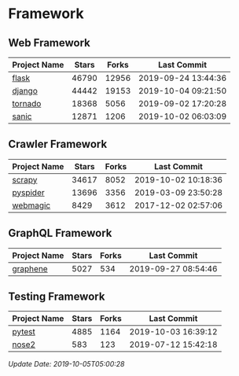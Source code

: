 # Framework

## Web Framework

| Project Name | Stars | Forks | Last Commit |
| ------------ | ----- | ----- | ----------- |
| [flask](https://github.com/pallets/flask) | 46790 | 12956 | 2019-09-24 13:44:36 |
| [django](https://github.com/django/django) | 44442 | 19153 | 2019-10-04 09:21:50 |
| [tornado](https://github.com/tornadoweb/tornado) | 18368 | 5056 | 2019-09-02 17:20:28 |
| [sanic](https://github.com/huge-success/sanic) | 12871 | 1206 | 2019-10-02 06:03:09 |

## Crawler Framework

| Project Name | Stars | Forks | Last Commit |
| ------------ | ----- | ----- | ----------- |
| [scrapy](https://github.com/scrapy/scrapy) | 34617 | 8052 | 2019-10-02 10:18:36 |
| [pyspider](https://github.com/binux/pyspider) | 13696 | 3356 | 2019-03-09 23:50:28 |
| [webmagic](https://github.com/code4craft/webmagic) | 8429 | 3612 | 2017-12-02 02:57:06 |

## GraphQL Framework

| Project Name | Stars | Forks | Last Commit |
| ------------ | ----- | ----- | ----------- |
| [graphene](https://github.com/graphql-python/graphene) | 5027 | 534 | 2019-09-27 08:54:46 |

## Testing Framework

| Project Name | Stars | Forks | Last Commit |
| ------------ | ----- | ----- | ----------- |
| [pytest](https://github.com/pytest-dev/pytest) | 4885 | 1164 | 2019-10-03 16:39:12 |
| [nose2](https://github.com/nose-devs/nose2) | 583 | 123 | 2019-07-12 15:42:18 |

*Update Date: 2019-10-05T05:00:28*